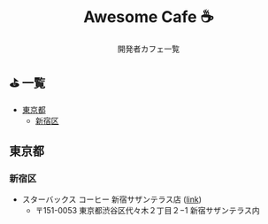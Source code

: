<h1 align="center">Awesome Cafe ☕</h1>
  
<p align="center">開発者カフェ一覧</p>

## ⛳️ 一覧

- [東京都](./#東京都)
   - [新宿区](./#新宿区)


## 東京都

### 新宿区

- スターバックス コーヒー 新宿サザンテラス店 ([link](https://goo.gl/maps/xWjfzR6VF1ce9QGg6?coh=178572&entry=tt))
   - 〒151-0053 東京都渋谷区代々木２丁目２−1 新宿サザンテラス内
